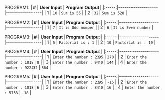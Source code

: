 PROGRAM1:
| **#** | **User Input** | **Program Output** |
|:-----:|--------------------|------------------|
|   1   | `10`  | `Sum is 55` |
|   2   | `32`  | `Sum is 528` |


PROGRAM2:
| **#** | **User Input** | **Program Output** |
|:-----:|--------------------|------------------|
|   1   | `7`  | `It is Odd number` |
|   2   | `6`  | `It is Even number` |
     

PROGRAM3:
| **#** | **User Input** | **Program Output** |
|:-----:|--------------------|------------------|
|   1   | `5`  | `Factorial is : 1` |
|   2   | `10`  | `Factorial is : 10` |

PROGRAM4:
| **#** | **User Input** | **Program Output** |
|:-----:|--------------------|------------------|
|   1   | `Enter the number : 2395`  | `270` |
|   2   | `Enter the number : 1018`  | `8` |
|   3   | `Enter the number : 9440`  | `144` |
|   4   | `Enter the number : 922432`  | `864` |

PROGRAM5:
| **#** | **User Input** | **Program Output** |
|:-----:|--------------------|------------------|
|   1   | `Enter the number : 2395`  | `-15` |
|   2   | `Enter the number : 1018`  | `6` |
|   3   | `Enter the number : 8440`  | `16` |
|   4   | `Enter the number : 5733`  | `-18` |




